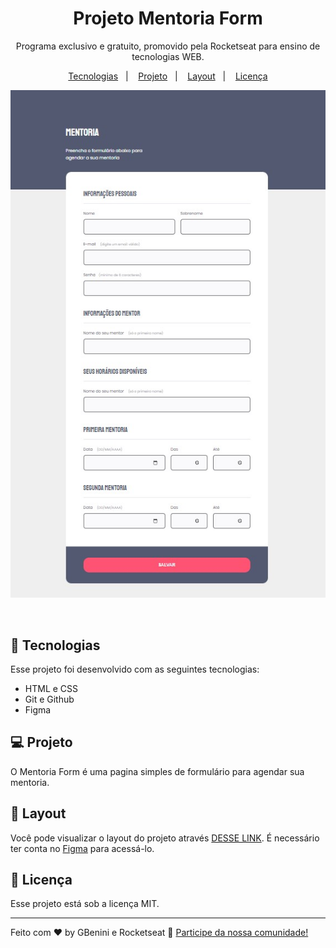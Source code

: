 <h1 align="center"> Projeto Mentoria Form  </h1>

<p align="center">
Programa exclusivo e gratuito, promovido pela Rocketseat para ensino de tecnologias WEB.
</p>

<p align="center">
  <a href="#-tecnologias">Tecnologias</a>&nbsp;&nbsp;&nbsp;|&nbsp;&nbsp;&nbsp;
  <a href="#-projeto">Projeto</a>&nbsp;&nbsp;&nbsp;|&nbsp;&nbsp;&nbsp;
  <a href="#-layout">Layout</a>&nbsp;&nbsp;&nbsp;|&nbsp;&nbsp;&nbsp;
  <a href="#memo-licença">Licença</a>
</p>

<p align="center">
  <img alt="projeto mentoria-form" src="img/projeto.jpg">
</p>

<br>



## 🚀 Tecnologias

Esse projeto foi desenvolvido com as seguintes tecnologias:

- HTML e CSS
- Git e Github
- Figma

## 💻 Projeto

O Mentoria Form é uma pagina simples de formulário para agendar sua mentoria.

## 🔖 Layout

Você pode visualizar o layout do projeto através [DESSE LINK](https://www.figma.com/file/mmeZqQTafzHtNUjlvEtXhE/Stage-03---Formul%C3%A1rio-intermedi%C3%A1rio-(Copy)?type=design&node-id=0-1&mode=design&t=cTwimCTWIk0FtagC-0). É necessário ter conta no [Figma](https://figma.com) para acessá-lo.

## :memo: Licença

Esse projeto está sob a licença MIT.

---

Feito com ♥ by GBenini e Rocketseat :wave: [Participe da nossa comunidade!](https://discord.gg/rocketseat)